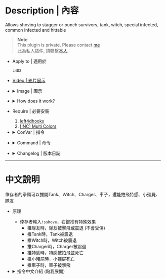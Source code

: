 # Description | 內容
Allows shoving to stagger or punch survivors, tank, witch, special infected, common infected and hittable

> __Note__ <br/>
This plugin is private, Please contact [me](/#私人插件列表-private-plugins-list)<br/>
此為私人插件, 請聯繫[本人](/#私人插件列表-private-plugins-list)

* Apply to | 適用於
    ```
    L4D2
    ```

* [Video | 影片展示](https://youtu.be/-i3DtKzqjso)

* <details><summary>Image | 圖示</summary>

    <br/>![l4d2_survivor_shove_power_1](image/l4d2_survivor_shove_power_1.gif)
    <br/>![l4d2_survivor_shove_power_2](image/l4d2_survivor_shove_power_2.gif)
    <br/>![l4d2_survivor_shove_power_3](image/l4d2_survivor_shove_power_3.gif)
    <br/>![l4d2_survivor_shove_power_4](image/l4d2_survivor_shove_power_4.gif)
    <br/>![l4d2_survivor_shove_power_5](image/l4d2_survivor_shove_power_5.gif)
</details>

* <details><summary>How does it work?</summary>

    * Type ```!sshove``` to enable shove power ability
        * Shove back teammate (no damage)
        * Shove Tank
        * Shove Witch
        * Shove Charger, send flying
        * Shove Special Infected, send flying
        * Shove common infected, instantly kill
        * Shove car, send flying
</details>

* Require | 必要安裝
    1. [left4dhooks](https://forums.alliedmods.net/showthread.php?t=321696)
    2. [[INC] Multi Colors](https://github.com/fbef0102/L4D1_2-Plugins/releases/tag/Multi-Colors)

* <details><summary>ConVar | 指令</summary>

    * cfg/sourcemod/l4d2_survivor_shove_power.cfg
        ```php
        // 0=Plugin off, 1=Plugin on.
        l4d2_survivor_shove_power_allow "1"

        // Turn on the plugin in these game modes, separate by commas (no spaces). (Empty = all).
        l4d2_survivor_shove_power_modes ""

        // Turn off the plugin in these game modes, separate by commas (no spaces). (Empty = none).
        l4d2_survivor_shove_power_modes_off ""

        // Turn on the plugin in these game modes. 0=All, 1=Coop, 2=Survival, 4=Versus, 8=Scavenge. Add numbers together.
        l4d2_survivor_shove_power_modes_tog "0"

        // Player with these can type !sshove to enable the shove power (Empty=Everyone, -1=No one)
        l4d2_survivor_shove_power_flags ""

        // 1=Shove, 2=Shove+Use, 3=Shove+Shift. Which keys to use shove power.
        l4d2_survivor_shove_power_keys "1"

        // Allows shoving to (0=Disable)
        // 1=Punch survivors, like they were hit by a Tank
        // 2=Stagger survivors
        // 3=Flings survivor, like they were hit by a Charger
        l4d2_survivor_shove_power_teammate_type "0"

        // If 1, Allows shoving to stagger chargers
        l4d2_survivor_shove_power_charger_enable "1"

        // If 1, Allows shoving to stagger tanks
        l4d2_survivor_shove_power_tank_enable "1"

        // If 1, Allows shoving to stagger witch
        l4d2_survivor_shove_power_witch_enable "1"

        // If 1, Allows shoving to punch common infected
        l4d2_survivor_shove_power_common_enable "0"

        // If 1, Allows shoving to punch hittable car
        l4d2_survivor_shove_power_hittable_enable "1"

        // Punch hittable car force.
        l4d2_survivor_shove_power_hittable_power "800.0"

        // which zombie class can be punched by shoving? 
        // 0=None, 1=Smoker, =Boomer, 4=Hunter, 8=Spitter, 16=Jockey, 32=Charger. Add numbers together. (63=All)
        l4d2_survivor_shove_power_si_flag "63"

        // How many time each player can shove in one round (0=No limit)
        l4d2_survivor_shove_power_round_limit "5"
        ```
</details>

* <details><summary>Command | 命令</summary>
    
    * **Turn on/off shove power ability.**
        ```php
        sm_sshove
        ```
</details>

* <details><summary>Changelog | 版本日誌</summary>

    * 1.1h (2025-1-22)
        * Add round limit
        * Update cvars

    * 1.0h (2023-6-21)
        * Remake code
        * Update cvars

    * Original
        * [Original Plugin](https://forums.alliedmods.net/showthread.php?t=318694)
</details>

- - - -
# 中文說明
倖存者的拳頭可以推開Tank、Witch、Charger、車子，還能拍飛特感、小殭屍、隊友

* 原理
    * 倖存者輸入```!sshove```，右鍵推有特殊效果
        * 推隊友時，隊友被擊飛或震退 (不會受傷)
        * 推Tank時，Tank被震退
        * 推Witch時，Witch被震退
        * 推Charger時，Charger被震退
        * 推特感時，特感被拍飛並死亡
        * 推小殭屍時，小殭屍死亡
        * 推車子時，車子被擊飛

* <details><summary>指令中文介紹 (點我展開)</summary>

    * cfg/sourcemod/l4d2_survivor_shove_power.cfg
        ```php
        // 0=關閉插件, 1=啟動插件
        l4d2_survivor_shove_power_allow "1"

        // 什麼模式下啟動此插件, 逗號區隔 (無空白). (留白 = 所有模式)
        l4d2_survivor_shove_power_modes ""

        // 什麼模式下關閉此插件, 逗號區隔 (無空白). (留白 = 無)
        l4d2_survivor_shove_power_modes_off ""

        // 什麼模式下啟動此插件. 0=所有模式, 1=戰役, 2=生存, 4=對抗, 8=清道夫. 請將數字相加起來
        l4d2_survivor_shove_power_modes_tog "0"

        // 擁有這些權限的玩家，可輸入!sshove 啟用右鍵推特殊效果 (留白 = 任何人都能, -1: 無人)
        l4d2_survivor_shove_power_flags ""

        // 什麼按鍵才能使用特殊效果 1=右鍵, 2=右鍵+E, 3=右鍵+shift.
        l4d2_survivor_shove_power_keys "1"

        // 推開倖存者隊友會
        // 1=拍飛，就像被tank拍飛一樣
        // 2=震退
        // 3=撞飛，就像被Charger撞飛
        // =無效果
        l4d2_survivor_shove_power_teammate_type "1"

        // 為1時，可以右鍵推開 Charger
        l4d2_survivor_shove_power_charger_enable "1"

        // 為1時，可以右鍵推開 tanks
        l4d2_survivor_shove_power_tank_enable "1"

        // 為1時，可以右鍵推開 witch
        l4d2_survivor_shove_power_witch_enable "1"

        // 為1時，可以右鍵拍飛 小殭屍 (就像被Tank打一樣)
        l4d2_survivor_shove_power_common_enable "1"

        // 為1時，可以右鍵拍飛 車子 (就像被Tank打一樣)
        l4d2_survivor_shove_power_hittable_enable "1"

        // 鍵拍飛車子的力道.
        l4d2_survivor_shove_power_hittable_power "800.0"

        // 哪些特感會被拍飛? (就像被Tank打一樣)
        // 0=無, 1=Smoker, =Boomer, 4=Hunter, 8=Spitter, 16=Jockey, 32=Charger. 請將數字相加起來. (63=全部)
        l4d2_survivor_shove_power_si_flag "63"

        // 每個玩家一回合內可以使用右鍵特殊效果的次數，玩家使用一次效果後必須自己手動輸入!sshove
        // 0=無限制，玩家不需要重複輸入!sshove
        l4d2_survivor_shove_power_round_limit "5"  
        ```
</details>
